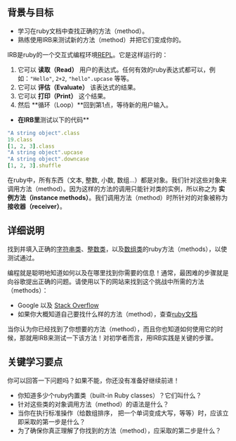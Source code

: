 ## 背景与目标
- 学习在ruby文档中查找正确的方法（method）。
- 熟练使用IRB来测试新的方法（method）并把它们变成你的。

IRB是ruby的一个交互式编程环境[REPL](https://zh.wikipedia.org/wiki/读取﹣求值﹣输出循环)。它是这样运行的：

1. 它可以 **读取（Read）** 用户的表达式。任何有效的ruby表达式都可以，例如：`"Hello"`, `2+2`, `"hello".upcase` 等等。
2. 它可以 **评估（Evaluate）** 该表达式的结果。
3. 它可以 **打印（Print）** 这个结果。
4. 然后 **循环（Loop）**回到第1点，等待新的用户输入。

* **在IRB里**测试以下的代码**
```ruby
"A string object".class
19.class
[1, 2, 3].class
"A string object".upcase
"A string object".downcase
[1, 2, 3].shuffle
```

在ruby中，所有东西（文本, 整数, 小数, 数组...）都是对象。我们针对这些对象来调用方法（method）。因为这样的方法的调用只能针对类的实例，所以称之为 **实例方法（instance methods）**。我们调用方法（method）时所针对的对象被称为 **接收器（receiver）**。

## 详细说明

找到并填入正确的[字符串类](http://ruby-doc.org/core-2.5.3/String.html)、[整数类](http://ruby-doc.org/core-2.5.3/Integer.html )，以及[数组类](http://ruby-doc.org/core-2.5.3/Array.html)的ruby方法（methods），以使测试通过。

编程就是聪明地知道如何以及在哪里找到你需要的信息！通常，最困难的步骤就是向谷歌提出正确的问题。请使用以下的网站来找到这个挑战中所需的方法（methods）：

* Google 以及 [Stack Overflow](http://stackoverflow.com/)
* 如果你大概知道自己要找什么样的方法（method），查查[ruby文档](http://ruby-doc.org)

当你认为你已经找到了你想要的方法（method），而且你也知道如何使用它的时候，那就用IRB来测试一下该方法！对初学者而言，用IRB实践是关键的步骤。

## 关键学习要点

你可以回答一下问题吗？如果不能，你还没有准备好继续前进！

- 你知道多少个ruby内置类（built-in Ruby classes）？它们叫什么？
- 针对这些类的对象调用方法（method）的语法是什么？
- 当你在执行标准操作（给数组排序， 把一个单词变成大写，等等）时，应该立即采取的第一步是什么？
- 为了确保你真正理解了你找到的方法（method），应采取的第二步是什么？
